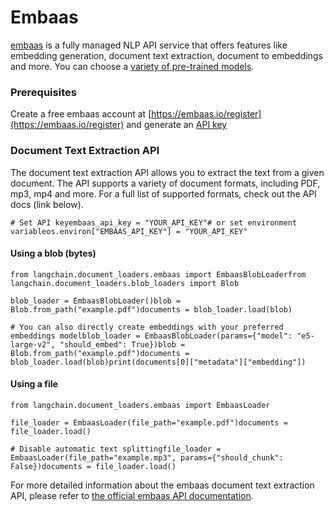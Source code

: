 Embaas
======

[embaas](https://embaas.io) is a fully managed NLP API service that offers features like embedding generation, document text extraction, document to embeddings and more. You can choose a [variety of pre-trained models](https://embaas.io/docs/models/embeddings).

### Prerequisites[​](#prerequisites "Direct link to Prerequisites")

Create a free embaas account at [https://embaas.io/register](https://embaas.io/register) and generate an [API key](https://embaas.io/dashboard/api-keys)

### Document Text Extraction API[​](#document-text-extraction-api "Direct link to Document Text Extraction API")

The document text extraction API allows you to extract the text from a given document. The API supports a variety of document formats, including PDF, mp3, mp4 and more. For a full list of supported formats, check out the API docs (link below).

    # Set API keyembaas_api_key = "YOUR_API_KEY"# or set environment variableos.environ["EMBAAS_API_KEY"] = "YOUR_API_KEY"

#### Using a blob (bytes)[​](#using-a-blob-bytes "Direct link to Using a blob (bytes)")

    from langchain.document_loaders.embaas import EmbaasBlobLoaderfrom langchain.document_loaders.blob_loaders import Blob

    blob_loader = EmbaasBlobLoader()blob = Blob.from_path("example.pdf")documents = blob_loader.load(blob)

    # You can also directly create embeddings with your preferred embeddings modelblob_loader = EmbaasBlobLoader(params={"model": "e5-large-v2", "should_embed": True})blob = Blob.from_path("example.pdf")documents = blob_loader.load(blob)print(documents[0]["metadata"]["embedding"])

#### Using a file[​](#using-a-file "Direct link to Using a file")

    from langchain.document_loaders.embaas import EmbaasLoader

    file_loader = EmbaasLoader(file_path="example.pdf")documents = file_loader.load()

    # Disable automatic text splittingfile_loader = EmbaasLoader(file_path="example.mp3", params={"should_chunk": False})documents = file_loader.load()

For more detailed information about the embaas document text extraction API, please refer to [the official embaas API documentation](https://embaas.io/api-reference).